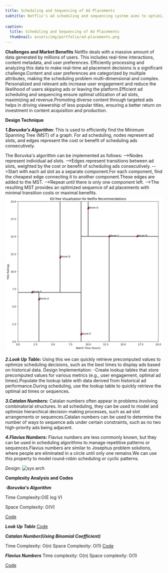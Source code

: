 ```yaml
---
title: Scheduling and Sequencing of Ad Placements
subtitle: Netflix's ad scheduling and sequencing system aims to optimize the placement of advertisements during streaming sessions to maximize user engagement and ad revenue. The system analyzes a variety of user data, such as viewing history, watch time, device type, and time of day, to tailor ad placements that are most likely to resonate with individual users. By delivering personalized and well-timed ads, Netflix ensures that ads are relevant and minimally intrusive.

caption:
  title: Scheduling and Sequencing of Ad Placements
  thumbnail: assets/img/portfolio/ad-placements.png
---
```

**Challenges and Market Benefits**
Netflix deals with a massive amount of data generated by millions of users. This includes real-time interactions, content metadata, and user preferences.
Efficiently processing and analyzing this data to make real-time ad placement decisions is a significant challenge.Content and user preferences are categorized by multiple attributes, making the scheduling problem multi-dimensional and complex.
Personalized and relevant ads increase user engagement and reduce the likelihood of users skipping ads or leaving the platform.Efficient ad scheduling and sequencing ensure optimal utilization of ad slots, maximizing ad revenue.Promoting diverse content through targeted ads helps in driving viewership of less popular titles, ensuring a better return on investment in content acquisition and production.

**Design Technique**

_**1.Boruvka's Algorithm:**_
This is used to efficiently find the Minimum Spanning Tree (MST) of a graph. For ad scheduling, nodes represent ad slots, and edges represent the cost or benefit of scheduling ads consecutively.

The Boruvka's algorithm can be implemented as follows:
-->Nodes represent individual ad slots.
-->Edges represent transitions between ad slots, weighted by the cost or benefit of scheduling ads consecutively.
-->Start with each ad slot as a separate component.For each component, find the cheapest edge connecting it to another component.These edges are added to the MST.
-->Repeat until there is only one component left.
-->The resulting MST provides an optimized sequence of ad placements with minimal transition costs or maximal benefits.
<img src="assets/img/inside/1/kd_tree_design.png" alt="KD-Tree Design">

_**2.Look Up Table:**_
Using this we can quickly retrieve precomputed values to optimize scheduling decisions, such as the best times to display ads based on historical data.
Design Implementation:
-Create lookup tables that store precomputed values for various metrics (e.g., user engagement, optimal ad times).Populate the lookup table with data derived from historical ad performance.During scheduling, use the lookup table to quickly retrieve the optimal ad times or sequences.


_**3.Catalan Numbers:**_
Catalan numbers often appear in problems involving combinatorial structures. In ad scheduling, they can be used to model and optimize hierarchical decision-making processes, such as ad slot arrangements or sequences.Catalan numbers can be used to determine the number of ways to sequence ads under certain constraints, such as no two high-priority ads being adjacent.


_**4.Flavius Numbers:**_
Flavius numbers are less commonly known, but they can be used in scheduling algorithms to manage repetitive patterns or sequences.Flavius numbers are similar to Josephus problem solutions, where people are eliminated in a circle until only one remains.We can use this property to model round-robin scheduling or cyclic patterns.

_Design:_
<img alt="sys arch">

 
**Complexity Analysis and Codes**

-**_Boruvka's Algorithm_**

Time Complexity:O(E log V) 

Space Complexity: O(V)

[Code](https://github.com/PAI-SHREYA/DSA/blob/main/Trees/Boruvka's.cpp)

**_Look Up Table_**
[Code](https://github.com/jiyapalrecha35/Google.github.io/blob/main/codes/lookupTable.cpp)

**_Catalan Number(Using Binomial Coefficient)_**

Time Complexity: O(n)
Space Complexity: O(1)
[Code](https://github.com/PAI-SHREYA/DSA/blob/main/Catalan.cpp)

**_Flavius Numbers_**
Time complexity: O(n)
Space complexity: O(1)


[Code](https://github.com/PAI-SHREYA/DSA/blob/main/Flavius.cpp)


